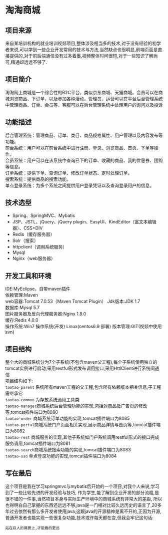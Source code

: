 # 淘淘商城
## 项目来源  
来自某培训机构的就业培训视频项目,整体涉及相当多的技术,对于没有经验的初学者来说,可以学到一些企业开发常用的技术与方法,当然缺点也很明显,前端页面是直接提供的,对于前后端通信没有过多着墨,视频整体时间很短,对于一些知识了解尚可,精通却远远不够了.

## 项目简介
淘淘网上商城是一个综合性的B2C平台，类似京东商城、天猫商城。会员可以在商城浏览商品、下订单，以及参加各种活动。管理员、运营可以在平台后台管理系统中管理商品、订单、会员等。客服可以在后台管理系统中处理用户的询问以及投诉

## 功能描述
后台管理系统：管理商品、订单、类目、商品规格属性、用户管理以及内容发布等功能。  
前台系统：用户可以在前台系统中进行注册、登录、浏览商品、首页、下单等操作。  
会员系统：用户可以在该系统中查询已下的订单、收藏的商品、我的优惠券、团购等信息。  
订单系统：提供下单、查询订单、修改订单状态、定时处理订单。  
搜索系统：提供商品的搜索功能。  
单点登录系统：为多个系统之间提供用户登录凭证以及查询登录用户的信息。

## 技术选型
- Spring、SpringMVC、Mybatis
- JSP、JSTL、jQuery、jQuery plugin、EasyUI、KindEditor（富文本编辑器）、CSS+DIV
- Redis（缓存服务器）
- Solr（搜索）
- httpclient（调用系统服务）
- Mysql
- Nginx（web服务器）

## 开发工具和环境
IDE:MyEclipse，自带maven插件  
依赖管理:Maven  
web容器:Tomcat 7.0.53（Maven Tomcat Plugin）
Jdk版本:JDK 1.7  
数据库:Mysql 5.7   
图片服务器及反向代理服务器:Nginx 1.8.0  
缓存:Redis 4.0.0  
操作系统:Win7 操作系统(开发) Linux(centos6.9 部署)
版本管理:GIT(视频中使用svn)

## 项目结构
整个大的商城系统分为7个子系统(不包含maven父工程),每个子系统使用独立的tomcat实例进行启动,采用restful形式发布调用接口,采用HttlClient进行系统间通信   
项目结构如下:  
`taotao-parent` 系统所有maven工程的父工程,包含所有依赖版本相关信息,子工程需继承它   
`taotao-common` 为存放系统通用工具类  
`taotao-manager`商城系统后台管理功能的实现,包括对商品及广告页的修改等,tomcat插件端口为8080  
`taotao-order`  商城系统订单功能的实现,tomcat插件端口为8085  
`taotao-portal`商城系统门户页面相关实现,展示商品详情与首页等,tomcat插件端口为8082  
`taotao-rest` 商城服务的实现,其他子系统如门户系统调用restful形式的接口完成服务调用,tomcat插件端口为8081   
`taotao-search`商城系统搜索功能的实现,tomcat插件端口为8083  
`taotao-sso` 单点登录功能的实现,tomcat插件端口为8084

## 写在最后
这个项目是我在学习springmvc与mybatis后开始的一个项目,对我个人来说,学习到了一些比较先进的开发经验与技巧,
作为学生,能了解到企业开发的部分流程,是很不错的一件事,当然项目本身与实际生产环境中的商城系统有非常大的差距,
所以也得明白自己掌握的东西还远远不够,java是一门相对比较久远历史的语言了,20多年过去依然有那么多开发者使用java,这跟java的开源精神是离不开的,正因为开源,普通开发者也能实现一些很复杂功能,技术或许每天都在变,但我会牢记这句话:
```
站在巨人的肩膀上,才能看的更远
```
